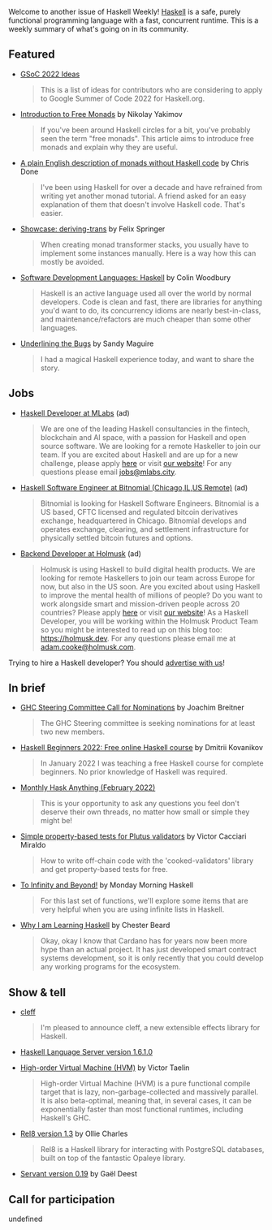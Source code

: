 Welcome to another issue of Haskell Weekly!
[Haskell](https://www.haskell.org) is a safe, purely functional programming language with a fast, concurrent runtime.
This is a weekly summary of what's going on in its community.

## Featured

- [GSoC 2022 Ideas](https://summer.haskell.org/ideas.html)
  > This is a list of ideas for contributors who are considering to apply to Google Summer of Code 2022 for Haskell.org.

- [Introduction to Free Monads](https://serokell.io/blog/introduction-to-free-monads) by Nikolay Yakimov
  > If you've been around Haskell circles for a bit, you've probably seen the term "free monads". This article aims to introduce free monads and explain why they are useful.

- [A plain English description of monads without Haskell code](https://chrisdone.com/posts/monads/) by Chris Done
  > I've been using Haskell for over a decade and have refrained from writing yet another monad tutorial. A friend asked for an easy explanation of them that doesn't involve Haskell code. That's easier.

- [Showcase: deriving-trans](https://felixspringer.xyz/homepage/blog/derivingTrans) by Felix Springer
  > When creating monad transformer stacks, you usually have to implement some instances manually. Here is a way how this can mostly be avoided.

- [Software Development Languages: Haskell](https://www.fosskers.ca/en/blog/haskell-software-dev) by Colin Woodbury
  > Haskell is an active language used all over the world by normal developers. Code is clean and fast, there are libraries for anything you'd want to do, its concurrency idioms are nearly best-in-class, and maintenance/refactors are much cheaper than some other languages.

- [Underlining the Bugs](https://reasonablypolymorphic.com/blog/underline-bugs/index.html) by Sandy Maguire
  > I had a magical Haskell experience today, and want to share the story.

## Jobs

<!-- Runs from 2021-11-04 to 2022-04-14. -->
- [Haskell Developer at MLabs](https://apply.workable.com/mlabs/j/63DAAA4AEF/) (ad)
  > We are one of the leading Haskell consultancies in the fintech, blockchain and AI space, with a passion for Haskell and open source software. We are looking for a remote Haskeller to join our team. If you are excited about Haskell and are up for a new challenge, please apply [here](https://apply.workable.com/mlabs/j/63DAAA4AEF/) or visit [our website](https://mlabs.city/)! For any questions please email <jobs@mlabs.city>.

<!-- Runs from 2022-01-06 to 2022-03-24. -->
- [Haskell Software Engineer at Bitnomial (Chicago,IL,US Remote)](https://bitnomial.com/jobs/) (ad)
  > Bitnomial is looking for Haskell Software Engineers. Bitnomial is a US based, CFTC licensed and regulated bitcoin derivatives exchange, headquartered in Chicago. Bitnomial develops and operates exchange, clearing, and settlement infrastructure for physically settled bitcoin futures and options.

<!-- Runs from 2022-01-26 to 2022-02-17. -->
- [Backend Developer at Holmusk](https://jobs.lever.co/holmusk/6eefb29c-4302-40ca-aff1-8cb11def0223) (ad)
  > Holmusk is using Haskell to build digital health products. We are looking for remote Haskellers to join our team across Europe for now, but also in the US soon. Are you excited about using Haskell to improve the mental health of millions of people? Do you want to work alongside smart and mission-driven people across 20 countries? Please apply [here](https://jobs.lever.co/holmusk/6eefb29c-4302-40ca-aff1-8cb11def0223) or visit [our website](https://www.holmusk.com)! As a Haskell Developer, you will be working within the Holmusk Product Team so you might be interested to read up on this blog too: <https://holmusk.dev>. For any questions please email me at <adam.cooke@holmusk.com>.

Trying to hire a Haskell developer?
You should [advertise with us](https://haskellweekly.news/advertising.html)!

## In brief

- [GHC Steering Committee Call for Nominations](https://discourse.haskell.org/t/ghc-steering-committee-call-for-nominations/3992) by Joachim Breitner
  > The GHC Steering committee is seeking nominations for at least two new members.

- [Haskell Beginners 2022: Free online Haskell course](https://discourse.haskell.org/t/haskell-beginners-2022-free-online-haskell-course/4013?u=taylorfausak) by Dmitrii Kovanikov
  > In January 2022 I was teaching a free Haskell course for complete beginners. No prior knowledge of Haskell was required.

- [Monthly Hask Anything (February 2022)](https://www.reddit.com/r/haskell/comments/shmn9z/monthly_hask_anything_february_2022/)
  > This is your opportunity to ask any questions you feel don't deserve their own threads, no matter how small or simple they might be!

- [Simple property-based tests for Plutus validators](https://iohk.io/en/blog/posts/2022/01/27/simple-property-based-tests-for-plutus-validators/) by Victor Cacciari Miraldo
  > How to write off-chain code with the 'cooked-validators' library and get property-based tests for free.

- [To Infinity and Beyond!](https://mmhaskell.com/blog/2022/1/31/to-infinity-and-beyond) by Monday Morning Haskell
  > For this last set of functions, we'll explore some items that are very helpful when you are using infinite lists in Haskell.

- [Why I am Learning Haskell](https://chester-beard.medium.com/why-i-am-learning-haskell-d95d1e5212f3) by Chester Beard
  > Okay, okay I know that Cardano has for years now been more hype than an actual project. It has just developed smart contract systems development, so it is only recently that you could develop any working programs for the ecosystem.

## Show & tell

- [cleff](https://discourse.haskell.org/t/ann-cleff-fast-and-concise-extensible-effects/4002?u=taylorfausak)
  > I'm pleased to announce cleff, a new extensible effects library for Haskell.

- [Haskell Language Server version 1.6.1.0](https://github.com/haskell/haskell-language-server/releases/tag/1.6.1.0)

- [High-order Virtual Machine (HVM)](https://github.com/Kindelia/HVM/tree/1da287553156dae87b23e1170575af7d73c4531c) by Victor Taelin
  > High-order Virtual Machine (HVM) is a pure functional compile target that is lazy, non-garbage-collected and massively parallel. It is also beta-optimal, meaning that, in several cases, it can be exponentially faster than most functional runtimes, including Haskell's GHC.

- [Rel8 version 1.3](https://discourse.haskell.org/t/rel8-1-3-released/4003?u=taylorfausak) by Ollie Charles
  > Rel8 is a Haskell library for interacting with PostgreSQL databases, built on top of the fantastic Opaleye library.

- [Servant version 0.19](https://discourse.haskell.org/t/ann-servant-0-19-release/4015?u=taylorfausak) by Gaël Deest

## Call for participation

undefined

